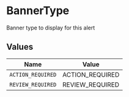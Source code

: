 # BannerType

Banner type to display for this alert


## Values

| Name              | Value             |
| ----------------- | ----------------- |
| `ACTION_REQUIRED` | ACTION_REQUIRED   |
| `REVIEW_REQUIRED` | REVIEW_REQUIRED   |